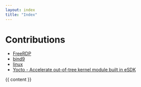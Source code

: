 ```yaml
---
layout: index
title: "Index"
---
```


# Contributions
* [FreeRDP](https://github.com/FreeRDP/FreeRDP/commits?author=zhangzl2013)
* [bind9](https://github.com/isc-projects/bind9/commits?author=zhangzl2013)
* [linux](https://git.kernel.org/pub/scm/linux/kernel/git/torvalds/linux.git/log/?qt=author&q=zhaolong+zhang)
* [Yocto - Accelerate out-of-tree kernel module built in eSDK](https://bugzilla.yoctoproject.org/show_bug.cgi?id=13113)
 
 {{ content }}
